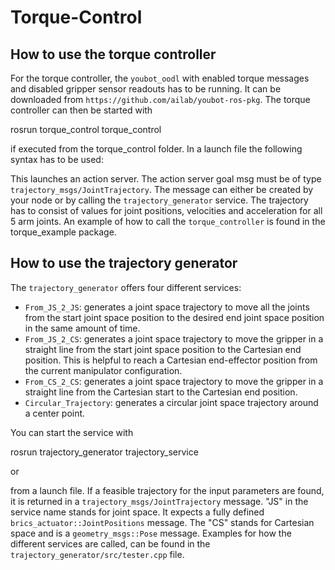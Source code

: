Torque-Control
==============

How to use the torque controller
--------------

For the torque controller, the `youbot_oodl` with enabled torque messages and disabled gripper sensor readouts has to be running. 
It can be downloaded from `https://github.com/ailab/youbot-ros-pkg`. The torque controller can then be started with 

rosrun  torque_control  torque_control

if executed from the torque_control folder. In a launch file the following syntax has to be used:

<launch>

<node name="torque_control" pkg="torque_control" type="torque_control" cwd="node" output="screen"/>

</launch>

This launches an action server. The action server goal msg must be of type `trajectory_msgs/JointTrajectory`. The message can either 
be created by your node or by calling the `trajectory_generator` service. The trajectory has to consist of values for joint 
positions, velocities and acceleration for all 5 arm joints. An example of how to call the `torque_controller` is found in 
the torque_example package.

How to use the trajectory generator
--------------

The `trajectory_generator` offers four different services:

- `From_JS_2_JS`: generates a joint space trajectory to move all the joints from the start joint space position to the desired end joint space position in the same amount of time.
- `From_JS_2_CS`: generates a joint space trajectory to move the gripper in a straight line from the start joint space position to the Cartesian end position. This is helpful to reach a Cartesian end-effector position from the current manipulator configuration.
- `From_CS_2_CS`: generates a joint space trajectory to move the gripper in a straight line from the Cartesian start to the Cartesian end position.
- `Circular_Trajectory`: generates a circular joint space trajectory around a center point.

You can start the service with

rosrun trajectory_generator trajectory_service

or

<launch>

<node name="trajectory" pkg="trajectory_generator" type="trajectory_service" output="screen" />

</launch>

from a launch file. If a feasible trajectory for the input parameters are found, it is returned in a `trajectory_msgs/JointTrajectory`
message. "JS" in the service name stands for joint space. It expects a fully defined `brics_actuator::JointPositions` message. 
The "CS" stands for Cartesian space and is a `geometry_msgs::Pose` message. Examples for how the different services are called,
can be found in the `trajectory_generator/src/tester.cpp` file.
